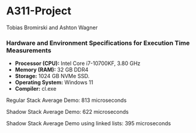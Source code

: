 # A311-Project
Tobias Bromirski and Ashton Wagner

### Hardware and Environment Specifications for Execution Time Measurements
- **Processor (CPU):** Intel Core i7-10700KF, 3.80 GHz
- **Memory (RAM):** 32 GB DDR4
- **Storage:** 1024 GB NVMe SSD.
- **Operating System:** Windows 11
- **Compiler:** cl.exe

 Regular Stack Average Demo: 813 microseconds
 
 Shadow Stack Average Demo: 622 microseconds
 
 Shadow Stack Average Demo using linked lists: 395 microseconds
